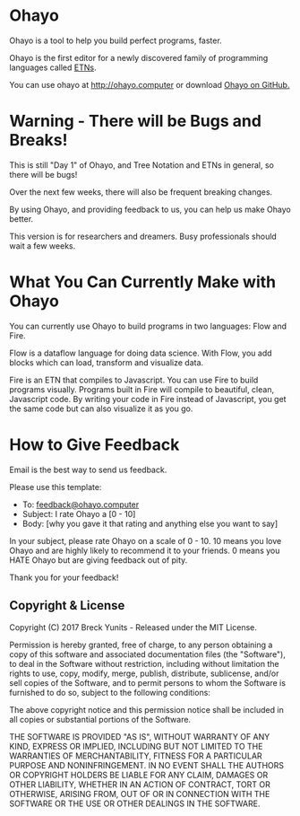 Ohayo
=====

Ohayo is a tool to help you build perfect programs, faster.

Ohayo is the first editor for a newly discovered family of programming languages called  <a href="2017-06-21-show-hn-programming-is-now-two-dimensional.html">ETNs</a>.

You can use ohayo at http://ohayo.computer or download <a href="https://github.com/breck7/ohayo">Ohayo on GitHub.</a>


Warning - There will be Bugs and Breaks!
========================================

This is still "Day 1" of Ohayo, and Tree Notation and ETNs in general, so there will be bugs!

Over the next few weeks, there will also be frequent breaking changes.

By using Ohayo, and providing feedback to us, you can help us make Ohayo better.

This version is for researchers and dreamers. Busy professionals should wait a few weeks.

What You Can Currently Make with Ohayo
======================================

You can currently use Ohayo to build programs in two languages: Flow and Fire.

Flow is a dataflow language for doing data science. With Flow, you add blocks which can load, transform
and visualize data.

Fire is an ETN that compiles to Javascript. You can use Fire to build programs visually. Programs
built in Fire will compile to beautiful, clean, Javascript code. By writing your code in Fire
instead of Javascript, you get the same code but can also visualize it as you go.

How to Give Feedback
====================

Email is the best way to send us feedback.

Please use this template:

- To: feedback@ohayo.computer
- Subject: I rate Ohayo a [0 - 10]
- Body: [why you gave it that rating and anything else you want to say]

In your subject, please rate Ohayo on a scale of 0 - 10. 10 means you love Ohayo and are highly likely to recommend it to your friends. 0 means you HATE Ohayo but are giving feedback out of pity.

Thank you for your feedback!

Copyright & License
-------------------

Copyright (C) 2017 Breck Yunits - Released under the MIT License.

Permission is hereby granted, free of charge, to any person obtaining a copy of this software and associated documentation files (the "Software"), to deal in the Software without restriction, including without limitation the rights to use, copy, modify, merge, publish, distribute, sublicense, and/or sell copies of the Software, and to permit persons to whom the Software is furnished to do so, subject to the following conditions:

The above copyright notice and this permission notice shall be included in all copies or substantial portions of the Software.

THE SOFTWARE IS PROVIDED "AS IS", WITHOUT WARRANTY OF ANY KIND, EXPRESS OR IMPLIED, INCLUDING BUT NOT LIMITED TO THE WARRANTIES OF MERCHANTABILITY, FITNESS FOR A PARTICULAR PURPOSE AND NONINFRINGEMENT. IN NO EVENT SHALL THE AUTHORS OR COPYRIGHT HOLDERS BE LIABLE FOR ANY CLAIM, DAMAGES OR OTHER LIABILITY, WHETHER IN AN ACTION OF CONTRACT, TORT OR OTHERWISE, ARISING FROM, OUT OF OR IN CONNECTION WITH THE SOFTWARE OR THE USE OR OTHER DEALINGS IN THE SOFTWARE.

